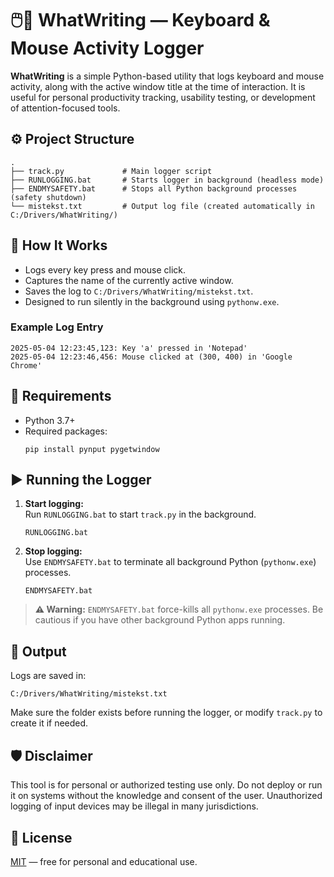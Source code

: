 # 🖱️🔑 WhatWriting — Keyboard & Mouse Activity Logger

**WhatWriting** is a simple Python-based utility that logs keyboard and mouse activity, along with the active window title at the time of interaction. It is useful for personal productivity tracking, usability testing, or development of attention-focused tools.

## ⚙️ Project Structure

```
.
├── track.py             # Main logger script
├── RUNLOGGING.bat       # Starts logger in background (headless mode)
├── ENDMYSAFETY.bat      # Stops all Python background processes (safety shutdown)
└── mistekst.txt         # Output log file (created automatically in C:/Drivers/WhatWriting/)
```

## 🚀 How It Works

- Logs every key press and mouse click.
- Captures the name of the currently active window.
- Saves the log to `C:/Drivers/WhatWriting/mistekst.txt`.
- Designed to run silently in the background using `pythonw.exe`.

### Example Log Entry
```
2025-05-04 12:23:45,123: Key 'a' pressed in 'Notepad'
2025-05-04 12:23:46,456: Mouse clicked at (300, 400) in 'Google Chrome'
```

## 🔧 Requirements

- Python 3.7+
- Required packages:
  ```
  pip install pynput pygetwindow
  ```

## ▶️ Running the Logger

1. **Start logging:**  
   Run `RUNLOGGING.bat` to start `track.py` in the background.
   ```
   RUNLOGGING.bat
   ```

2. **Stop logging:**  
   Use `ENDMYSAFETY.bat` to terminate all background Python (`pythonw.exe`) processes.
   ```
   ENDMYSAFETY.bat
   ```

> **⚠️ Warning:** `ENDMYSAFETY.bat` force-kills all `pythonw.exe` processes. Be cautious if you have other background Python apps running.

## 📁 Output

Logs are saved in:
```
C:/Drivers/WhatWriting/mistekst.txt
```

Make sure the folder exists before running the logger, or modify `track.py` to create it if needed.

## 🛡️ Disclaimer

This tool is for personal or authorized testing use only. Do not deploy or run it on systems without the knowledge and consent of the user. Unauthorized logging of input devices may be illegal in many jurisdictions.

## 📄 License

[MIT](https://choosealicense.com/licenses/mit/) — free for personal and educational use. 